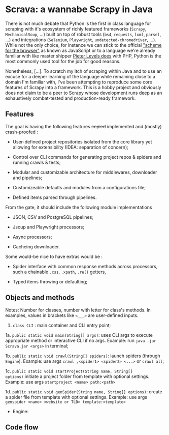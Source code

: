 # Scrava: a wannabe Scrapy in Java

There is not much debate that Python is the first in class language for scraping with it's ecosystem of richly featured frameworks (`Scrapy`, `MechanicalSoup`, ...) built on top of robust tools (`bs4`, `requests`, `lxml`, `parsel`, ...) and integrations (`Selenium`, `Playwright`, `undetected-chromedriver`, ...). While not the only choice, for instance we can stick to the official ["scheme for the browser"](https://auth0.com/blog/a-brief-history-of-javascript/) as known as JavaScript or to a language we're already familiar with like master shipper [Pieter Levels does]() with PHP, Python is the most commonly used tool for the job for good reasons.

Nonetheless, [...]. To scratch my itch of scraping within Java and to use an excuse for a deeper learning of the language while remaining close to a domain I'm familiar with, I've been attempting to reproduce some core features of Scrapy into a framework. This is a hobby project and obviously does not claim to be a peer to Scrapy whose development runs deep as an exhaustively combat-tested and production-ready framework. 

## Features

The goal is having the following features ~~copied~~ implemented and (mostly) crash-proofed :

- User-defined project repositories isolated from the core library yet allowing for extensibility (IDEA: separation of concern);

- Control over CLI commands for generating project repos & spiders and running crawls & tests;

- Modular and customizable architecture for middlewares, downloader and pipelines;

- Customizeable defaults and modules from a configurations file;

- Defined items parsed through pipelines.

From the gate, it should include the following module implementations

- JSON, CSV and PostgreSQL pipelines;

- Jsoup and Playwright processors;

- Async processors;

- Cacheing downloader.

Some would-be nice to have extras would be :

- Spider interface with common response methods across processors, such a chainable `.css`, `.xpath`, `.re()` getters, 

- Typed items throwing or defaulting;

## Objects and methods

Notes: Number for classes, number with letter for class's methods. In examples, values in brackets like `<___>` are user-defined inputs. 

1. `class CLI` : main container and CLI entry point;

1a. `public static void main(String[] args)`: uses CLI args to execute appropriate method or interactive CLI if no args. Example: run `java -jar Scrava.jar <args>` in terminal;

1b. `public static void crawl(String[] spiders)`: launch spiders (through `Engine`). Example: use args `crawl ,<spider1> <spider2> <...>` or `crawl all`;

1c. `public static void startProject(String name, String[] options)`:initiate a project folder from template with optional settings. Example: use args `startproject <name> path:<path>`

1d. `public static void genSpider(String name, String[] options)`: create a spider file from template with optional settings. Example: use args `genspider <name> <website or TLD> template:<template>`

- Engine: 

## Code flow

